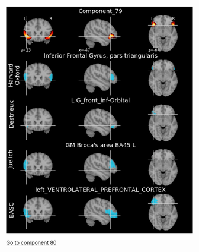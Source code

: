 ![79](preliminary/79.jpg "Component 79")

[Go to component 80](https://parietal-inria.github.io/MODL_atlas/128/80 "Component 80")
